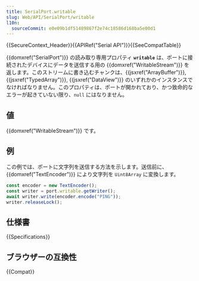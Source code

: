 ```yaml
---
title: SerialPort.writable
slug: Web/API/SerialPort/writable
l10n:
  sourceCommit: e0e09b1df51489867f2e74c18586d168ba5e00d1
---
```


{{SecureContext_Header}}{{APIRef("Serial API")}}{{SeeCompatTable}}

{{domxref("SerialPort")}} の読み取り専用プロパティ **`writable`** は、ポートに接続されたデバイスにデータを送信する用の {{domxref("WritableStream")}} を返します。このストリームに書き込むチャンクは、{{jsxref("ArrayBuffer")}}, {{jsxref("TypedArray")}}, {{jsxref("DataView")}} のいずれかのインスタンスでなければなりません。このプロパティは、ポートが開かれており、かつ致命的なエラーが起きていない限り、`null` にはなりません。

## 値

{{domxref("WritableStream")}} です。

## 例

この例では、ポートに文字列を送信する方法を示します。送信前に、{{domxref("TextEncoder")}} により文字列を `Uint8Array` に変換します。

```js
const encoder = new TextEncoder();
const writer = port.writable.getWriter();
await writer.write(encoder.encode("PING"));
writer.releaseLock();
```

## 仕様書

{{Specifications}}

## ブラウザーの互換性

{{Compat}}
